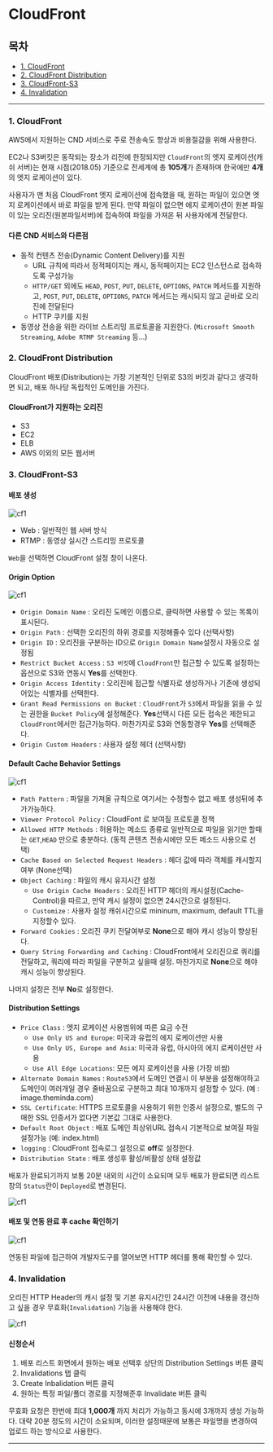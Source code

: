 # CloudFront

## 목차
- [1. CloudFront](#1-cloudfront)
- [2. CloudFront Distribution](#2-cloudfront-distribution)
- [3. CloudFront-S3](#3-cloudfront-s3)
- [4. Invalidation](#4-invalidation)
---	

### 1. CloudFront

AWS에서 지원하는 CND 서비스로 주로 전송속도 향상과 비용절감을 위해 사용한다.

EC2나 S3버킷은 동작되는 장소가 리전에 한정되지만 `CloudFront`의 엣지 로케이션(캐쉬 서버)는
현재 시점(2018.05) 기준으로 전세계에 총 **105개**가 존재하며 한국에만 **4개**의 엣지 로케이션이 있다.

사용자가 맨 처음 CloudFront 엣지 로케이션에 접속했을 때, 원하는 파일이 있으면 엣지 로케이션에서 바로 파일을 받게 된다. 
만약 파일이 없으면 에지 로케이션이 원본 파일이 있는 오리진(원본파일서버)에 접속하여 파일을 가져온 뒤 사용자에게 전달한다.

#### 다른 CND 서비스와 다른점

- 동적 컨텐츠 전송(Dynamic Content Delivery)를 지원
    -  URL 규칙에 따라서 정적페이지는 캐시, 동적페이지는 EC2 인스턴스로 접속하도록 구성가능
    -  `HTTP/GET` 외에도 `HEAD`, `POST`, `PUT`, `DELETE`, `OPTIONS`, `PATCH` 메서드를 지원하고, `POST`, `PUT`, `DELETE`, `OPTIONS`, `PATCH` 메서드는 캐시되지 않고 곧바로 오리진에 전달된다
    -  HTTP 쿠키를 지원
-  동영상 전송을 위한 라이브 스트리밍 프로토콜을 지원한다. (`Microsoft Smooth Streaming`, `Adobe RTMP Streaming` 등...)

### 2. CloudFront Distribution

CloudFront 배포(Distribution)는 가장 기본적인 단위로 S3의 버킷과 같다고 생각하면 되고,
배포 하나당 독립적인 도메인을 가진다.

#### CloudFront가 지원하는 오리진

- S3
- EC2
- ELB
- AWS 이외의 모든 웹서버


### 3. CloudFront-S3

#### 배포 생성

![cf1][1]

- Web : 일반적인 웹 서버 방식 
- RTMP : 동영상 실시간 스트리밍 프로토콜

`Web`을 선택하면 CloudFront 설정 창이 나온다.


#### Origin Option

![cf1][2]

- `Origin Domain Name` : 오리진 도메인 이름으로, 클릭하면 사용할 수 있는 목록이 표시된다.
- `Origin Path` : 선택한 오리진의 하위 경로를 지정해줄수 있다 (선택사항)
- `Origin ID` : 오리진을 구분하는 ID으로 `Origin Domain Name`설정시 자동으로 설정됨
- `Restrict Bucket Access` : `S3 버킷`에 `CloudFront`만 접근할 수 있도록 설정하는 옵션으로 S3와 연동시 **Yes**를 선택한다.
- `Origin Access Identity` : 오리진에 접근할 식별자로 생성하거나 기존에 생성되어있는 식별자를 선택한다.
- `Grant Read Permissions on Bucket` : `CloudFront`가 `S3`에서 파일을 읽을 수 있는 권한을 `Bucket Policy`에 설정해준다. **Yes**선택시 다른 모든 접속은 제한되고 `CloudFront`에서만 접근가능하다. 마찬가지로 S3와 연동할경우 **Yes**를 선택해준다.
- `Origin Custom Headers` : 사용자 설정 헤더 (선택사항)


#### Default Cache Behavior Settings

![cf1][3]

- `Path Pattern` : 파일을 가져올 규칙으로 여기서는 수정할수 없고 배포 생성뒤에 추가가능하다.
- `Viewer Protocol Policy` : CloudFont 로 보여질 프로토콜 정책
- `Allowed HTTP Methods` : 허용하는 메소드 종류로 일반적으로 파일을 읽기만 할때는 `GET`,`HEAD` 만으로 충분하다. (동적 콘텐츠 전송시에만 모든 메소드 사용으로 선택)
- `Cache Based on Selected Request Headers` : 헤더 값에 따라 객체를 캐시할지 여부 (None선택)
- `Object Caching` : 파일의 캐시 유지시간 설정
    - `Use Origin Cache Headers` : 오리진 HTTP 헤더의 캐시설정(Cache-Control)을 따르고, 만약 캐시 설정이 없으면 24시간으로 설정된다.
    - `Customize` : 사용자 설정 캐쉬시간으로 mininum, maximum, default TTL을 지정할수 있다.
- `Forward Cookies` : 오리진 쿠키 전달여부로 **None**으로 해야 캐시 성능이 향상된다.
- `Query String Forwarding and Caching` : CloudFront에서 오리진으로 쿼리를 전달하고, 쿼리에 따라 파일을 구분하고 싶을때 설정. 마찬가지로 **None**으로 해야 캐시 성능이 향상된다.

나머지 설정은 전부 **No**로 설정한다.


#### Distribution Settings
- `Price Class` : 엣지 로케이션 사용범위에 따른 요금 수전
    - `Use Only US and Europe`: 미국과 유럽의 에지 로케이션만 사용
    - `Use Only US, Europe and Asia`: 미국과 유럽, 아시아의 에지 로케이션만 사용
    - `Use All Edge Locations`: 모든 에지 로케이션을 사용 (가장 비쌈)
- `Alternate Domain Names` : `Route53`에서 도메인 연결시 이 부분을 설정해야하고 도메인이 여러개일 경우 줄바꿈으로 구분하고 최대 10개까지 설정할 수 있다. (예 : image.theminda.com)
- `SSL Certificate`: HTTPS 프로토콜을 사용하기 위한 인증서 설정으로, 별도의 구매한 SSL 인증서가 없다면 기본값 그대로 사용한다.
- `Default Root Object` : 배포 도메인 최상위URL 접속시 기본적으로 보여질 파일 설정가능 (예: index.html)
- `logging` : CloudFront 접속로그 설정으로 **off**로 설정한다.
- `Distribution State` : 배포 생성후 활성/비활성 상태 설정값

배포가 완료되기까지 보통 20분 내외의 시간이 소요되며 모두 배포가 완료되면 리스트 창의 `Status`란이 `Deployed`로 변경된다.

![cf1][4]

#### 배포 및 연동 완료 후 cache 확인하기

![cf1][5]

연동된 파일에 접근하여 개발자도구를 열어보면 HTTP 헤더를 통해 확인할 수 있다.

### 4. Invalidation

오리진 HTTP Header의 캐시 설정 및 기본 유지시간인 24시간 이전에 내용을 갱신하고 싶을 경우
무효화(`Invalidation`) 기능을 사용해야 한다.

![cf1][6]

#### 신청순서

1. 배포 리스트 화면에서 원하는 배포 선택후 상단의 Distribution Settings 버튼 클릭 
2. Invalidations 탭 클릭
3. Create Inbalidation 버튼 클릭
4. 원하는 특정 파일/폴더 경로를 지정해준후 Invalidate 버튼 클릭

무효화 요청은 한번에 최대 **1,000개** 까지 처리가 가능하고 동시에 3개까지 생성 가능하다.
대략 20분 정도의 시간이 소요되며, 이러한 설정때문에 보통은 파일명을 변경하여 업로드 하는 방식으로 사용한다.

---

[1]: https://github.com/smc0210/aws-guide/blob/master/AwsService/asset/cf_1.png
[2]: https://github.com/smc0210/aws-guide/blob/master/AwsService/asset/cf_2.png
[3]: https://github.com/smc0210/aws-guide/blob/master/AwsService/asset/cf_3.png
[4]: https://github.com/smc0210/aws-guide/blob/master/AwsService/asset/cf_4.png
[5]: https://github.com/smc0210/aws-guide/blob/master/AwsService/asset/cf_5.png
[6]: https://github.com/smc0210/aws-guide/blob/master/AwsService/asset/cf_6.png

